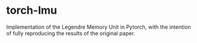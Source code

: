 # torch-lmu
 Implementation of the Legendre Memory Unit in Pytorch, with the intention of fully reproducing the results of the original paper.
